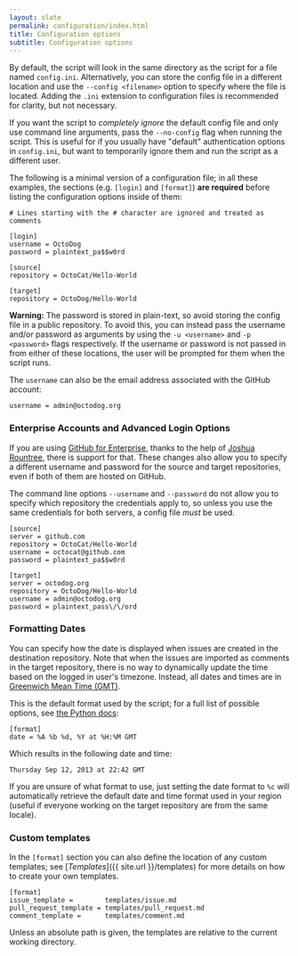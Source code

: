```yaml
---
layout: slate
permalink: configuration/index.html
title: Configuration options
subtitle: Configuration options
---
```


By default, the script will look in the same directory as the script for a file named `config.ini`. Alternatively, you can store the config file in a different location and use the `--config <filename>` option to specify where the file is located. Adding the `.ini` extension to configuration files is recommended for clarity, but not necessary.

If you want the script to _completely ignore_ the default config file and only use command line arguments, pass the `--no-config` flag when running the script. This is useful for if you usually have "default" authentication options in `config.ini`, but want to temporarily ignore them and run the script as a different user.

The following is a minimal version of a configuration file; in all these examples, the sections (e.g. `[login]` and `[format]`) **are required** before listing the configuration options inside of them:

```
# Lines starting with the # character are ignored and treated as comments

[login]
username = OctoDog
password = plaintext_pa$$w0rd

[source]
repository = OctoCat/Hello-World

[target]
repository = OctoDog/Hello-World
```

**Warning:** The password is stored in plain-text, so avoid storing the config file in a public repository. To avoid this, you can instead pass the username and/or password as arguments by using the `-u <username>` and `-p <password>` flags respectively. If the username or password is not passed in from either of these locations, the user will be prompted for them when the script runs.

The `username` can also be the email address associated with the GitHub account:

```
username = admin@octodog.org
```

### <a id="enterprise"></a> Enterprise Accounts and Advanced Login Options

If you are using [GitHub for Enterprise](https://enterprise.github.com/), thanks to the help of [Joshua Rountree](https://github.com/joshuairl), there is support for that. These changes also allow you to specify a different username and password for the source and target repositories, even if both of them are hosted on GitHub.

The command line options `--username` and `--password` do not allow you to specify which repository the credentials apply to, so unless you use the same credentials for both servers, a config file _must_ be used.

```
[source]
server = github.com
repository = OctoCat/Hello-World
username = octocat@github.com
password = plaintext_pa$$w0rd

[target]
server = octodog.org
repository = OctoDog/Hello-World
username = admin@octodog.org
password = plaintext_pass\/\/ord
```

### <a id="formatting-dates"></a> Formatting Dates

You can specify how the date is displayed when issues are created in the destination repository. Note that when the issues are imported as comments in the target repository, there is no way to dynamically update the time based on the logged in user's timezone. Instead, all dates and times are in [Greenwich Mean Time (GMT)](http://wwp.greenwichmeantime.com/).

This is the default format used by the script; for a full list of possible options, see [the Python docs](https://docs.python.org/3/library/datetime.html#strftime-strptime-behavior): 

```
[format]
date = %A %b %d, %Y at %H:%M GMT
```

Which results in the following date and time:

```
Thursday Sep 12, 2013 at 22:42 GMT
```

If you are unsure of what format to use, just setting the date format to `%c` will automatically retrieve the default date and time format used in your region (useful if everyone working on the target repository are from the same locale).


### <a id="custom-templates"></a> Custom templates

In the `[format]` section you can also define the location of any custom templates; see [_Templates_]({{ site.url }}/templates) for more details on how to create your own templates. 

```
[format]
issue_template =        templates/issue.md
pull_request_template = templates/pull_request.md
comment_template =      templates/comment.md
```

Unless an absolute path is given, the templates are relative to the current working directory.

